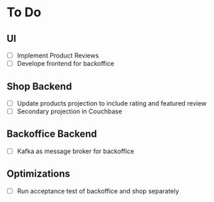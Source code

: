 # To Do

## UI

- [ ] Implement Product Reviews
- [ ] Develope frontend for backoffice

## Shop Backend

- [ ] Update products projection to include rating and featured review
- [ ] Secondary projection in Couchbase

## Backoffice Backend

- [ ] Kafka as message broker for backoffice

## Optimizations

- [ ] Run acceptance test of backoffice and shop separately
